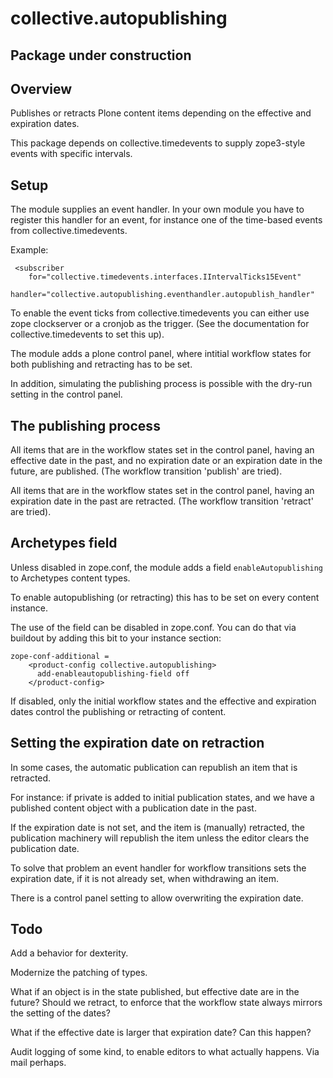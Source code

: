 # collective.autopublishing

## Package under construction

## Overview

Publishes or retracts Plone content items depending on the effective and expiration dates.

This package depends on collective.timedevents to supply zope3-style events with specific intervals.

## Setup

The module supplies an event handler. In your own module you have to register this handler for an event, for instance one of the time-based events from collective.timedevents.

Example:

     <subscriber
        for="collective.timedevents.interfaces.IIntervalTicks15Event"
        handler="collective.autopublishing.eventhandler.autopublish_handler"

To enable the event ticks from collective.timedevents you can either use zope clockserver or a cronjob as the trigger. (See the documentation for collective.timedevents to set this up).

The module adds a plone control panel, where intitial workflow states for both publishing and retracting has to be set.

In addition, simulating the publishing process is possible with the dry-run setting in the control panel.

## The publishing process

All items that are in the workflow states set in the control panel, having an effective date in the past, and no expiration date or an expiration date in the future, are published. (The workflow transition 'publish' are tried).

All items that are in the workflow states set in the control panel, having an expiration date in the past are retracted. (The workflow transition 'retract' are tried).

## Archetypes field

Unless disabled in zope.conf, the module adds a field `enableAutopublishing` to Archetypes content types.

To enable autopublishing (or retracting) this has to be set on every content instance.

The use of the field can be disabled in zope.conf. You can do that via buildout by adding this bit to your instance section:

    zope-conf-additional =
        <product-config collective.autopublishing>
          add-enableautopublishing-field off
        </product-config>

If disabled, only the initial workflow states and the effective and expiration dates control the publishing or retracting of content.

## Setting the expiration date on retraction

In some cases, the automatic publication can republish an item that is retracted.

For instance: if private is added to initial publication states, and we have a published content object with a publication date in the past.

If the expiration date is not set, and the item is (manually) retracted, the publication machinery will republish the item unless the editor clears the publication date.

To solve that problem an event handler for workflow transitions sets the expiration date, if it is not already set, when withdrawing an item.

There is a control panel setting to allow overwriting the expiration date.

## Todo

Add a behavior for dexterity.

Modernize the patching of types.

What if an object is in the state published, but effective date are in the future? Should we retract, to enforce that the workflow state always mirrors the setting of the dates?

What if the effective date is larger that expiration date? Can this happen?

Audit logging of some kind, to enable editors to what actually happens. Via mail perhaps.

